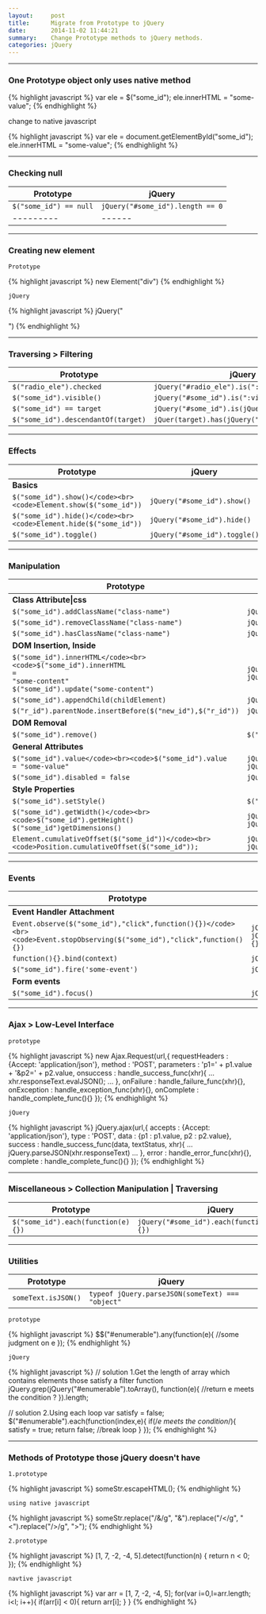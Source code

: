 ```yaml
---
layout:     post
title:      Migrate from Prototype to jQuery
date:       2014-11-02 11:44:21
summary:    Change Prototype methods to jQuery methods.
categories: jQuery
---
```


---

### One Prototype object only uses native method

{% highlight javascript %}
var ele = $("some_id");
ele.innerHTML = "some-value";
{% endhighlight %}

change to native javascript

{% highlight javascript %}
var ele = document.getElementById("some_id");
ele.innerHTML = "some-value";
{% endhighlight %}


---

### Checking null

|Prototype|jQuery|
|---------|------|
|<code>$("some_id") == null</code>|<code>jQuery("#some_id").length == 0</code>|
|---------|------|

---

### Creating new element
    Prototype

{% highlight javascript %}
new Element("div")
{% endhighlight %}

    jQuery

{% highlight javascript %}
jQuery("<div>")
{% endhighlight %}


---

### Traversing > Filtering

|Prototype|jQuery|
|---------|------|
|<code>$("radio_ele").checked</code>|<code>jQuery("#radio_ele").is(":checked")</code>|
|<code>$("some_id").visible()</code>|<code>jQuery("#some_id").is(":visible")</code>|
|<code>$("some_id") == target</code>|<code>jQuery("#some_id").is(jQuery(target))</code>|
|<code>$("some_id").descendantOf(target)</code>|<code>jQuer(target).has(jQuery("#some_id")).length</code>|

---

### Effects

|Prototype|jQuery|
|---------|------|
|**Basics**||
|<code>$("some_id").show()</code><br><code>Element.show($("some_id"))</code>|<code>jQuery("#some_id").show()</code>|
|<code>$("some_id").hide()</code><br><code>Element.hide($("some_id"))</code>|<code>jQuery("#some_id").hide()</code>|
|<code>$("some_id").toggle()</code>|<code>jQuery("#some_id").toggle()</code>|

---

### Manipulation

|Prototype|jQuery|
|---------|------|
|**Class Attribute\|css**||
|<code>$("some_id").addClassName("class-name")</code>|<code>jQuery("#some_id").addClass("class-name")</code>|
|<code>$("some_id").removeClassName("class-name")</code>|<code>jQuery("#some_id").removeClass("class-name")</code>|
|<code>$("some_id").hasClassName("class-name")</code>|<code>jQuery("#some_id").hasClass("class-name")</code>|
|**DOM Insertion, Inside**||
|<code>$("some_id").innerHTML</code><br><code>$("some_id").innerHTML = "some-content"</code><br><code>$("some_id").update("some-content")</code>|<code>jQuery("#some_id").html()</code><br><code>jQuery("#some_id").html("some-content")</code>|
|<code>$("some_id").appendChild(childElement)</code>|<code>jQuery("#some_id").append(childElement)</code>|
|<code>$("r_id").parentNode.insertBefore($("new_id"),$("r_id"))</code>|<code>jQuery("#new_id").insertBefore(jQuery("#r_id"))</code>|
|**DOM Removal**||
|<code>$("some_id").remove()</code>|<code>$("#some_id").remove()</code>|
|**General Attributes**||
|<code>$("some_id").value</code><br><code>$("some_id").value = "some-value"</code>|<code>jQuery("#some_id").val()</code><br><code>jQuery("#some_id").val("some-value")</code>|
|<code>$("some_id").disabled = false</code>|<code>jQuery("#some_id").prop("disabled", false)</code>|
|**Style Properties**||
|<code>$("some_id").setStyle()</code>|<code>$("#some_id").css()</code>|
|<code>$("some_id").getWidth()</code><br><code>$("some_id").getHeight()</code><br><code>$("some_id")getDimensions()</code>|<code>jQuery("#some_id").width()</code><br><code>jQuery("#some_id").height()</code>|
|<code>Element.cumulativeOffset($("some_id"))</code><br><code>Position.cumulativeOffset($("some_id"));</code>|<code>jQuery("#some_id").offset()</code><br><code>jQuery("#some_id").position()</code>|

---

### Events

|Prototype|jQuery|
|---------|------|
|**Event Handler Attachment**||
|<code>Event.observe($("some_id"),"click",function(){})</code><br><code>Event.stopObserving($("some_id"),"click",function(){})</code>|<code>jQuer("#some_id").on("click",function(){})</code><br><code>jQuer("#some_id").unbind("click",function(){})</code>|
|<code>function(){}.bind(context)</code>|<code>jQuery.proxy(function(){},context)</code>|
|<code>$("some_id").fire('some-event')</code>|<code>jQuery("#some_id").trigger('some-event')</code>|
|**Form events**||
|<code>$("some_id").focus()</code>|<code>jQuery("#some_id").focus()</code>|

---

### Ajax > Low-Level Interface

    prototype

{% highlight javascript %}
    new Ajax.Request(url,{
        requestHeaders : {Accept: 'application/json'},
        method : 'POST',
        parameters : 'p1=' + p1.value + '&p2=' + p2.value,
        onsuccess : handle_success_func(xhr){
            ...
            xhr.responseText.evalJSON();
            ...
        },
        onFailure : handle_failure_func(xhr){},
        onException : handle_exception_func(xhr){},
        onComplete : handle_complete_func(){}
    });
{% endhighlight %}

    jQuery

{% highlight javascript %}
    jQuery.ajax(url,{
        accepts : {Accept: 'application/json'},
        type : 'POST',
        data : {p1 : p1.value, p2 : p2.value},
        success : handle_success_func(data, textStatus, xhr){
            ...
            jQuery.parseJSON(xhr.responseText)
            ...
        },
        error : handle_error_func(xhr){},
        complete : handle_complete_func(){}
    });
{% endhighlight %}

---

### Miscellaneous > Collection Manipulation | Traversing

|Prototype|jQuery|
|---------|------|
|<code>$("some_id").each(function(e){})</code>|<code>jQuery("#some_id").each(function(index,e){})</code>|


---

###  Utilities

|Prototype|jQuery|
|---------|------|
|<code>someText.isJSON()</code>|<code>typeof jQuery.parseJSON(someText) === "object"</code>|

    prototype

{% highlight javascript %}
$$("#enumerable").any(function(e){
    //some judgment on e
});
{% endhighlight %}

    jQuery

{% highlight javascript %}
// solution 1.Get the length of array which contains elements those satisfy a filter function
jQuery.grep(jQuery("#enumerable").toArray(), function(e){
    //return e meets the condition ?
}).length;

// solution 2.Using each loop
var satisfy = false;
$("#enumerable").each(function(index,e){
    if(/*e meets the condition*/){
        satisfy = true;
        return false;   //break loop
    }
});
{% endhighlight %}

---

### Methods of Prototype those jQuery doesn't have

    1.prototype

{% highlight javascript %}
someStr.escapeHTML();
{% endhighlight %}

    using native javascript

{% highlight javascript %}
someStr.replace("/&/g", "&amp;").replace("/</g", "&lt;").replace("/>/g", "&gt;");
{% endhighlight %}

    2.prototype

{% highlight javascript %}
[1, 7, -2, -4, 5].detect(function(n) { return n < 0; });
{% endhighlight %}

    navtive javascript

{% highlight javascript %}
var arr = [1, 7, -2, -4, 5];
for(var i=0,l=arr.length; i<l; i++){
    if(arr[i] < 0){
        return arr[i];
    }
}
{% endhighlight %}
